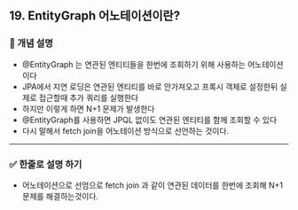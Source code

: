 ## 19. EntityGraph 어노테이션이란?

### 🧠 개념 설명
- @EntityGraph 는 연관된 엔티티들을 한번에 조회하기 위해 사용하는 어노테이션이다
- JPA에서 지연 로딩은 연관된 엔티티를 바로 안가져오고 프록시 객체로 설정한뒤 실제로 접근할때 추가 쿼리를 실행한다
- 하지만 이렇게 하면 N+1 문제가 발생한다
- @EntityGraph를 사용하면 JPQL 없이도 연관된 엔티티를 함께 조회할 수 있다
- 다시 말해서 fetch join을 어노테이션 방식으로 선언하는 것이다.




---
### ✅ 한줄로 설명 하기
- 어노테이션으로 선엄으로 fetch join 과 같이 연관된 데이터를 한번에 조회해 N+1 문제를 해결하는것이다.
